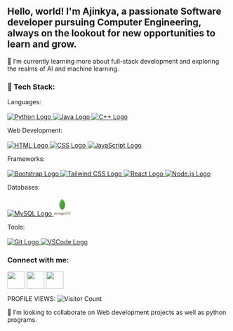 ## Hello, world! I'm Ajinkya, a passionate Software developer pursuing Computer Engineering, always on the lookout for new opportunities to learn and grow.

🌱 I’m currently learning more about full-stack development and exploring the realms of AI and machine learning.

<h3>🔧 Tech Stack:</h3>

Languages: 
<br>
<br>
    <a href="https://www.python.org" target="_blank">
      <img src="https://upload.wikimedia.org/wikipedia/commons/c/c3/Python-logo-notext.svg" alt="Python Logo" class="icon" width="40" height="40">
    </a>
    <a href="https://www.oracle.com/java/" target="_blank">
      <img src="https://upload.wikimedia.org/wikipedia/en/3/30/Java_programming_language_logo.svg" alt="Java Logo" class="icon" width="40" height="40">
    </a>
    <a href="https://isocpp.org/" target="_blank">
      <img src="https://upload.wikimedia.org/wikipedia/commons/1/18/ISO_C%2B%2B_Logo.svg" alt="C++ Logo" class="icon" width="40" height="40">
    </a>

    
Web Development:
<br>
<br>
<a href="https://developer.mozilla.org/en-US/docs/Web/HTML" target="_blank">
      <img src="https://upload.wikimedia.org/wikipedia/commons/6/61/HTML5_logo_and_wordmark.svg" alt="HTML Logo" class="icon" width="40" height="40">
    </a>
    <a href="https://developer.mozilla.org/en-US/docs/Web/CSS" target="_blank">
      <img src="https://upload.wikimedia.org/wikipedia/commons/d/d5/CSS3_logo_and_wordmark.svg" alt="CSS Logo" class="icon" width="40" height="40">
    </a>
    <a href="https://developer.mozilla.org/en-US/docs/Web/JavaScript" target="_blank">
      <img src="https://upload.wikimedia.org/wikipedia/commons/6/6a/JavaScript-logo.png" alt="JavaScript Logo" class="icon" width="40" height="40">
    </a>

    
  Frameworks:
  <br>
  <br>
    <a href="https://getbootstrap.com" target="_blank">
      <img src="https://upload.wikimedia.org/wikipedia/commons/b/b2/Bootstrap_logo.svg" alt="Bootstrap Logo" class="icon" width="40" height="40">
    </a>
    <a href="https://tailwindcss.com" target="_blank">
      <img src="https://upload.wikimedia.org/wikipedia/commons/d/d5/Tailwind_CSS_Logo.svg" alt="Tailwind CSS Logo" class="icon" width="40" height="40">
    </a>
    <a href="https://reactjs.org" target="_blank">
      <img src="https://upload.wikimedia.org/wikipedia/commons/a/a7/React-icon.svg" alt="React Logo" class="icon" width="40" height="40">
    </a>
    <a href="https://nodejs.org" target="_blank">
      <img src="https://upload.wikimedia.org/wikipedia/commons/d/d9/Node.js_logo.svg" alt="Node.js Logo" class="icon" width="40" height="40">
    </a>

    
  Databases:
  <br>
  <br>
    <a href="https://www.mysql.com" target="_blank">
      <img src="https://upload.wikimedia.org/wikipedia/en/d/dd/MySQL_logo.svg" alt="MySQL Logo" class="icon" width="40" height="40">
    </a>
    <a href="https://www.mongodb.com" target="_blank">
      <img src="https://raw.githubusercontent.com/devicons/devicon/master/icons/mongodb/mongodb-original-wordmark.svg" alt="MongoDB Logo" class="icon" width="40" height="40">
    </a>

    
  Tools: 
  <br>
  <br>
    <a href="https://git-scm.com" target="_blank">
      <img src="https://upload.wikimedia.org/wikipedia/commons/e/e0/Git-logo.svg" alt="Git Logo" class="icon" width="40" height="40">
    </a>
    <a href="https://code.visualstudio.com" target="_blank">
      <img src="https://upload.wikimedia.org/wikipedia/commons/9/9a/Visual_Studio_Code_1.35_icon.svg" alt="VSCode Logo" class="icon" width="40" height="40">
    </a>

<h3 align="left">Connect with me:</h3>
<p align="left">

<a href="https://www.linkedin.com/in/ajinkya-gavali-48ab29249/" target="blank"><img align="center" src="https://raw.githubusercontent.com/rahuldkjain/github-profile-readme-generator/master/src/images/icons/Social/linked-in-alt.svg" height="40" width="40" /></a>
<a href="https://www.hackerrank.com/profile/ajinkyagavali4" target="blank"><img align="center" src="https://raw.githubusercontent.com/rahuldkjain/github-profile-readme-generator/master/src/images/icons/Social/hackerrank.svg" height="40" width="40" /></a>
<a href="https://leetcode.com/u/Ajinkyag/" target="blank"><img align="center" src="https://raw.githubusercontent.com/rahuldkjain/github-profile-readme-generator/master/src/images/icons/Social/leet-code.svg" height="40" width="40" /></a>
</p>



PROFILE VIEWS: ![Visitor Count](https://komarev.com/ghpvc/?username=BlazeBolt&color=blue)

    

👯 I’m looking to collaborate on Web development projects as well as python programs.
<!--
**BlazeBolt/BlazeBolt** is a ✨ _special_ ✨ repository because its `README.md` (this file) appears on your GitHub profile.

Here are some ideas to get you started:

- 🔭 I’m currently working on ...
- 🌱 I’m currently learning ...
- 👯 I’m looking to collaborate on ...
- 🤔 I’m looking for help with ...
- 💬 Ask me about ...
- 📫 How to reach me: ...
- 😄 Pronouns: ...
- ⚡ Fun fact: ...
-->
